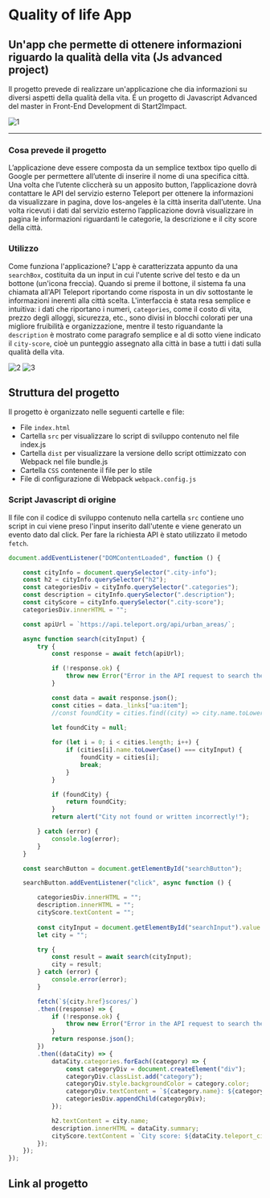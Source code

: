 # Quality of life App
## Un'app che permette di ottenere informazioni riguardo la qualità della vita (Js advanced project)
Il progetto prevede di realizzare un'applicazione che dia informazioni su diversi aspetti della qualità della vita. É un progetto di Javascript Advanced del master in Front-End Development di Start2Impact.

![1](https://github.com/chiarabis/quality-life-app/assets/124071052/babc9c09-045e-4fc9-9adb-394e8bfae197)


***
### Cosa prevede il progetto
L’applicazione deve essere composta da un semplice textbox tipo quello di Google per permettere all’utente di inserire il nome di una specifica città.
Una volta che l’utente cliccherà su un apposito button, l’applicazione dovrà contattare le API del servizio esterno Teleport per ottenere la informazioni da visualizzare in pagina, dove los-angeles è la città inserita dall’utente.
Una volta ricevuti i dati dal servizio esterno l’applicazione dovrà visualizzare in pagina le informazioni riguardanti le categorie, la descrizione e il city score della città.

### Utilizzo
Come funziona l'applicazione?
L'app è caratterizzata appunto da una ```searchBox```, costituita da un input in cui l'utente scrive del testo e da un bottone (un'icona freccia). Quando si preme il bottone, il sistema fa una chiamata all'API Teleport riportando come risposta in un div sottostante le informazioni inerenti alla città scelta. L'interfaccia è stata resa semplice e intuitiva: i dati che riportano i numeri, ```categories```, come il costo di vita, prezzo degli alloggi, sicurezza, etc., sono divisi in blocchi colorati per una migliore fruibilità e organizzazione, mentre il testo riguandante la ```description``` è mostrato come paragrafo semplice e al di sotto viene indicato il ```city-score```, cioè un punteggio assegnato alla città in base a tutti i dati sulla qualità della vita.

![2](https://github.com/chiarabis/quality-life-app/assets/124071052/96d35d82-8090-41ed-91b2-cb471498a4bf)
![3](https://github.com/chiarabis/quality-life-app/assets/124071052/19ca06b9-d989-429e-9ff1-15e625040c8a)


## Struttura del progetto
Il progetto è organizzato nelle seguenti cartelle e file:
- File ```index.html```
- Cartella ```src``` per visualizzare lo script di sviluppo contenuto nel file index.js
- Cartella ```dist``` per visualizzare la versione dello script ottimizzato con Webpack nel file bundle.js 
- Cartella ```CSS``` contenente il file per lo stile
- File di configurazione di Webpack ```webpack.config.js```

### Script Javascript di origine 
Il file con il codice di sviluppo contenuto nella cartella ```src``` contiene uno script in cui viene preso l'input inserito dall'utente e viene generato un evento dato dal click. Per fare la richiesta API è stato utilizzato il metodo ```fetch```.

```javascript
document.addEventListener("DOMContentLoaded", function () {

    const cityInfo = document.querySelector(".city-info");
    const h2 = cityInfo.querySelector("h2");
    const categoriesDiv = cityInfo.querySelector(".categories");
    const description = cityInfo.querySelector(".description");
    const cityScore = cityInfo.querySelector(".city-score");
    categoriesDiv.innerHTML = "";

    const apiUrl = `https://api.teleport.org/api/urban_areas/`;

    async function search(cityInput) {
        try {
            const response = await fetch(apiUrl);

            if (!response.ok) {
                throw new Error("Error in the API request to search the cities");
            }

            const data = await response.json();
            const cities = data._links["ua:item"];
            //const foundCity = cities.find((city) => city.name.toLowerCase() === cityInput);
            
            let foundCity = null;

            for (let i = 0; i < cities.length; i++) {
                if (cities[i].name.toLowerCase() === cityInput) {
                    foundCity = cities[i];
                    break;
                }
            }

            if (foundCity) {
                return foundCity;
            }
            return alert("City not found or written incorrectly!");

        } catch (error) {
            console.log(error);
        }
    }

    const searchButton = document.getElementById("searchButton");

    searchButton.addEventListener("click", async function () {

        categoriesDiv.innerHTML = "";
        description.innerHTML = "";
        cityScore.textContent = "";
        
        const cityInput = document.getElementById("searchInput").value.toLowerCase();
        let city = "";

        try {
            const result = await search(cityInput);
            city = result;
        } catch (error) {
            console.error(error);
        }

        fetch(`${city.href}scores/`)
        .then((response) => {
            if (!response.ok) {
                throw new Error("Error in the API request to search the scores");
            }
            return response.json();
        })
        .then((dataCity) => {
            dataCity.categories.forEach((category) => {
                const categoryDiv = document.createElement("div");
                categoryDiv.classList.add("category");
                categoryDiv.style.backgroundColor = category.color;
                categoryDiv.textContent = `${category.name}: ${category.score_out_of_10}`;
                categoriesDiv.appendChild(categoryDiv);
            });

            h2.textContent = city.name;
            description.innerHTML = dataCity.summary;
            cityScore.textContent = `City score: ${dataCity.teleport_city_score.toFixed(2)}`;
        });
    });
});
```

## Link al progetto
